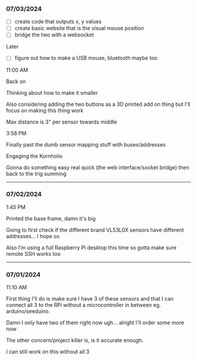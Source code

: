 ### 07/03/2024

- [ ] create code that outputs x, y values
- [ ] create basic website that is the visual mouse position
- [ ] bridge the two with a websocket

Later

- [ ] figure out how to make a USB mouse, bluetooth maybe too

11:00 AM

Back on

Thinking about how to make it smaller

Also considering adding the two buttons as a 3D printed add on thing but I'll focus on making this thing work

Max distance is 3" per sensor towards middle

3:58 PM

Finally past the dumb sensor mapping stuff with buses/addresses

Engaging the Kornholio

Gonna do something easy real quick (the web interface/socket bridge) then back to the trig summing

---

### 07/02/2024

1:45 PM

Printed the base frame, damn it's big

Going to first check if the different brand VL53L0X sensors have different addresses... I hope so

Also I'm using a full Raspberry Pi desktop this time so gotta make sure remote SSH works too

---

### 07/01/2024

11:10 AM

First thing I'll do is make sure I have 3 of these sensors and that I can connect all 3 to the RPi without a microcontroller in between eg. arduino/seeduino.

Damn I only have two of them right now ugh... alright I'll order some more now

The other concern/project killer is, is it accurate enough.

I can still work on this without all 3
